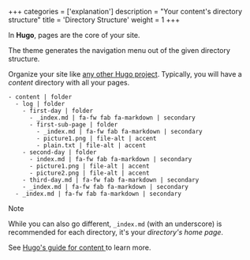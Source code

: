+++
categories = ['explanation']
description = "Your content's directory structure"
title = 'Directory Structure'
weight = 1
+++

In **Hugo**, pages are the core of your site.

The theme generates the navigation menu out of the given directory structure.

Organize your site like [any other Hugo project](https://gohugo.io/content/structure/). Typically, you will have a _content_ directory with all your pages.

````tree
- content | folder
  - log | folder
    - first-day | folder
      - _index.md | fa-fw fab fa-markdown | secondary
      - first-sub-page | folder
        - _index.md | fa-fw fab fa-markdown | secondary
        - picture1.png | file-alt | accent
        - plain.txt | file-alt | accent
    - second-day | folder
      - index.md | fa-fw fab fa-markdown | secondary
      - picture1.png | file-alt | accent
      - picture2.png | file-alt | accent
    - third-day.md | fa-fw fab fa-markdown | secondary
    - _index.md | fa-fw fab fa-markdown | secondary
  - _index.md | fa-fw fab fa-markdown | secondary
````

> [!note]
> While you can also go different, `_index.md` (with an underscore) is recommended for each directory, it's your _directory's home page_.
>
> See [Hugo's guide for content ](https://gohugo.io/content-management/) to learn more.

